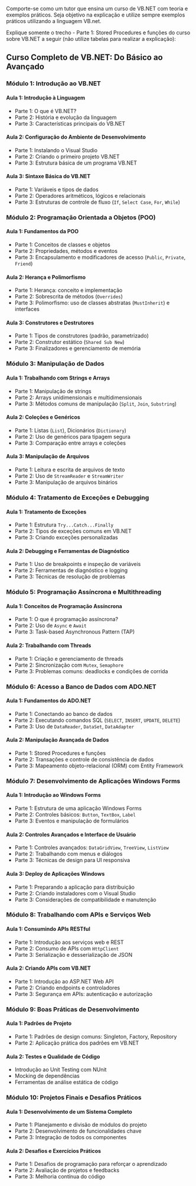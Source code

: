 Comporte-se como um tutor que ensina um curso de VB.NET com teoria e exemplos práticos.
Seja objetivo na explicação e utilize sempre exemplos práticos utilizando a linguagem VB.net.

Explique somente o trecho 
    - Parte 1: Stored Procedures e funções
do curso sobre VB.NET a seguir (não utilize tabelas para realizar a explicação):

## Curso Completo de VB.NET: Do Básico ao Avançado

### **Módulo 1: Introdução ao VB.NET**

#### Aula 1: Introdução à Linguagem

- Parte 1: O que é VB.NET?
- Parte 2: História e evolução da linguagem
- Parte 3: Características principais do VB.NET

#### Aula 2: Configuração do Ambiente de Desenvolvimento

- Parte 1: Instalando o Visual Studio
- Parte 2: Criando o primeiro projeto VB.NET
- Parte 3: Estrutura básica de um programa VB.NET

#### Aula 3: Sintaxe Básica do VB.NET

- Parte 1: Variáveis e tipos de dados
- Parte 2: Operadores aritméticos, lógicos e relacionais
- Parte 3: Estruturas de controle de fluxo (`If`, `Select Case`, `For`, `While`)

### **Módulo 2: Programação Orientada a Objetos (POO)**

#### Aula 1: Fundamentos da POO

- Parte 1: Conceitos de classes e objetos
- Parte 2: Propriedades, métodos e eventos
- Parte 3: Encapsulamento e modificadores de acesso (`Public`, `Private`, `Friend`)

#### Aula 2: Herança e Polimorfismo

- Parte 1: Herança: conceito e implementação
- Parte 2: Sobrescrita de métodos (`Overrides`)
- Parte 3: Polimorfismo: uso de classes abstratas (`MustInherit`) e interfaces

#### Aula 3: Construtores e Destrutores

- Parte 1: Tipos de construtores (padrão, parametrizado)
- Parte 2: Construtor estático (`Shared Sub New`)
- Parte 3: Finalizadores e gerenciamento de memória

### **Módulo 3: Manipulação de Dados**

#### Aula 1: Trabalhando com Strings e Arrays

- Parte 1: Manipulação de strings
- Parte 2: Arrays unidimensionais e multidimensionais
- Parte 3: Métodos comuns de manipulação (`Split`, `Join`, `Substring`)

#### Aula 2: Coleções e Genéricos

- Parte 1: Listas (`List`), Dicionários (`Dictionary`)
- Parte 2: Uso de genéricos para tipagem segura
- Parte 3: Comparação entre arrays e coleções

#### Aula 3: Manipulação de Arquivos

- Parte 1: Leitura e escrita de arquivos de texto
- Parte 2: Uso de `StreamReader` e `StreamWriter`
- Parte 3: Manipulação de arquivos binários

### **Módulo 4: Tratamento de Exceções e Debugging**

#### Aula 1: Tratamento de Exceções

- Parte 1: Estrutura `Try...Catch...Finally`
- Parte 2: Tipos de exceções comuns em VB.NET
- Parte 3: Criando exceções personalizadas

#### Aula 2: Debugging e Ferramentas de Diagnóstico

- Parte 1: Uso de breakpoints e inspeção de variáveis
- Parte 2: Ferramentas de diagnóstico e logging
- Parte 3: Técnicas de resolução de problemas

### **Módulo 5: Programação Assíncrona e Multithreading**

#### Aula 1: Conceitos de Programação Assíncrona

- Parte 1: O que é programação assíncrona?
- Parte 2: Uso de `Async` e `Await`
- Parte 3: Task-based Asynchronous Pattern (TAP)

#### Aula 2: Trabalhando com Threads

- Parte 1: Criação e gerenciamento de threads
- Parte 2: Sincronização com `Mutex`, `Semaphore`
- Parte 3: Problemas comuns: deadlocks e condições de corrida

### **Módulo 6: Acesso a Banco de Dados com ADO.NET**

#### Aula 1: Fundamentos do ADO.NET

- Parte 1: Conectando ao banco de dados
- Parte 2: Executando comandos SQL (`SELECT`, `INSERT`, `UPDATE`, `DELETE`)
- Parte 3: Uso de `DataReader`, `DataSet`, `DataAdapter`

#### Aula 2: Manipulação Avançada de Dados

- Parte 1: Stored Procedures e funções
    <!-- *************************************************** continuar aqui  --> 
- Parte 2: Transações e controle de consistência de dados
- Parte 3: Mapeamento objeto-relacional (ORM) com Entity Framework

### **Módulo 7: Desenvolvimento de Aplicações Windows Forms**

#### Aula 1: Introdução ao Windows Forms

- Parte 1: Estrutura de uma aplicação Windows Forms
- Parte 2: Controles básicos: `Button`, `TextBox`, `Label`
- Parte 3: Eventos e manipulação de formulários

#### Aula 2: Controles Avançados e Interface de Usuário

- Parte 1: Controles avançados: `DataGridView`, `TreeView`, `ListView`
- Parte 2: Trabalhando com menus e diálogos
- Parte 3: Técnicas de design para UI responsiva

#### Aula 3: Deploy de Aplicações Windows

- Parte 1: Preparando a aplicação para distribuição
- Parte 2: Criando instaladores com o Visual Studio
- Parte 3: Considerações de compatibilidade e manutenção

### **Módulo 8: Trabalhando com APIs e Serviços Web**

#### Aula 1: Consumindo APIs RESTful

- Parte 1: Introdução aos serviços web e REST
- Parte 2: Consumo de APIs com `HttpClient`
- Parte 3: Serialização e desserialização de JSON

#### Aula 2: Criando APIs com VB.NET

- Parte 1: Introdução ao ASP.NET Web API
- Parte 2: Criando endpoints e controladores
- Parte 3: Segurança em APIs: autenticação e autorização

### **Módulo 9: Boas Práticas de Desenvolvimento**

#### Aula 1: Padrões de Projeto

- Parte 1: Padrões de design comuns: Singleton, Factory, Repository
- Parte 2: Aplicação prática dos padrões em VB.NET

#### Aula 2: Testes e Qualidade de Código

- Introdução ao Unit Testing com NUnit
- Mocking de dependências
- Ferramentas de análise estática de código

### **Módulo 10: Projetos Finais e Desafios Práticos**

#### Aula 1: Desenvolvimento de um Sistema Completo

- Parte 1: Planejamento e divisão de módulos do projeto
- Parte 2: Desenvolvimento de funcionalidades chave
- Parte 3: Integração de todos os componentes

#### Aula 2: Desafios e Exercícios Práticos

- Parte 1: Desafios de programação para reforçar o aprendizado
- Parte 2: Avaliação de projetos e feedbacks
- Parte 3: Melhoria contínua do código


